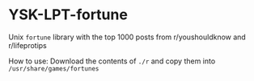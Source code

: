 # YSK-LPT-fortune

Unix `fortune` library with the top 1000 posts from r/youshouldknow and r/lifeprotips

How to use: Download the contents of `./r` and copy them into `/usr/share/games/fortunes`
